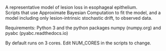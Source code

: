 A representative model of lesion loss in esophageal epithelium.   
Scripts that use Approximate Bayesian Computation to fit the model, and a model including only lesion-intrinsic stochastic drift, to observed data.  


Requirements: Python 3 and the python packages numpy (numpy.org) and pyabc (pyabc.readthedocs.io)  

By default runs on 3 cores. Edit NUM_CORES in the scripts to change.  